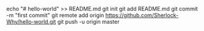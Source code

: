 echo "# hello-world" >> README.md
git init
git add README.md
git commit -m "first commit"
git remote add origin https://github.com/Sherlock-Why/hello-world.git
git push -u origin master
